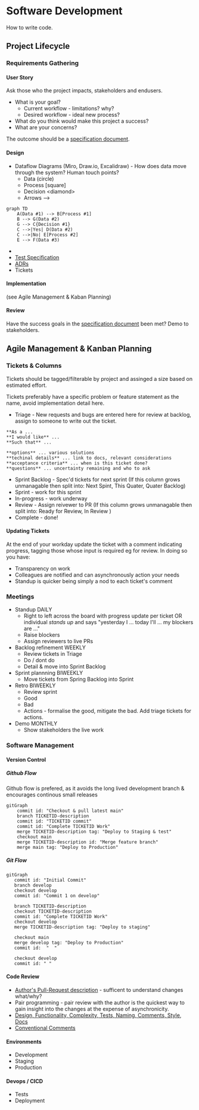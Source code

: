 # Software Development

How to write code.

## Project Lifecycle

### Requirements Gathering

#### User Story

Ask those who the project impacts, stakeholders and endusers.

* What is your goal?
   * Current workflow - limitations? why?
   * Desired workflow - ideal new process?
* What do you think would make this project a success?
* What are your concerns?

The outcome should be a [specification document](project_spec_doc.md). 

#### Design
* Dataflow Diagrams (Miro, Draw.io, Excalidraw) - How does data move through the system? Human touch points?
  * Data (circle)
  * Process [square]
  * Decision \<diamond\>
  * Arrows -->
```mermaid
graph TD
    A(Data #1) --> B[Process #1]
    B --> G(Data #2)
    G --> C{Decision #1}
    C -->|Yes| D(Data #2)
    C -->|No| E[Process #2]
    E --> F(Data #3)
```
*
* [Test Specification](test_spec_doc.md)
* [ADRs](adr.md)
* Tickets

#### Implementation
(see Agile Management & Kaban Planning)

#### Review
Have the success goals in the [specification document](project_spec_doc.md) been met? Demo to stakeholders.

## Agile Management & Kanban Planning

### Tickets & Columns

Tickets should be tagged/filterable by project and assinged a size based on estimated effort.

Tickets preferably have a specific problem or feature statement as the name, avoid implementation detail here.

* Triage - New requests and bugs are entered here for review at backlog, assign to someone to write out the ticket.
```
**As a ... 
**I would like** ...
**Such that** ...

**options** ... various solutions
**techinal details** ... link to docs, relevant considerations
**acceptance criteria** ... when is this ticket done?
**questions** ... uncertainty remaining and who to ask
```
* Sprint Backlog - Spec'd tickets for next sprint (If this column grows unmanagable then split into: Next Spint, This Quater, Quater Backlog)
* Sprint - work for this sprint
* In-progress - work underway
* Review - Assign reivewer to PR (If this column grows unmanagable then split into: Ready for Review, In Review )
* Complete - done!

#### Updating Tickets

At the end of your workday update the ticket with a comment indicating progress, tagging those whose input is required eg for review. In doing so you have:
* Transparency on work
* Colleagues are notified and can asynchronously action your needs
* Standup is quicker being simply a nod to each ticket's comment

### Meetings
	
* Standup DAILY
   * Right to left across the board with progress update per ticket OR individual _stands up_ and says "yesterday I ... today I'll ... my blockers are ..."
   * Raise blockers
   * Assign reviewers to live PRs
* Backlog refinement WEEKLY 
   * Review tickets in Triage
   * Do / dont do
   * Detail & move into Sprint Backlog
* Sprint plannning BIWEEKLY
   * Move tickets from Spring Backlog into Sprint
* Retro BIWEEKLY
   * Review sprint 
   * Good
   * Bad
   * Actions - formalise the good, mitigate the bad. Add triage tickets for actions. 
* Demo MONTHLY
   * Show stakeholders the live work


### Software Management

#### Version Control

##### Github Flow

Github flow is prefered, as it avoids the long lived development branch & encourages continous small releases

```mermaid
gitGraph
    commit id: "Checkout & pull latest main"
    branch TICKETID-description
    commit id: "TICKETID commit"
    commit id: "Complete TICKETID Work"
    merge TICKETID-description tag: "Deploy to Staging & test"
    checkout main
    merge TICKETID-description id: "Merge feature branch"
    merge main tag: "Deploy to Production"
```

##### Git Flow

```mermaid
gitGraph
   commit id: "Initial Commit"
   branch develop
   checkout develop
   commit id: "Commit 1 on develop"

   branch TICKETID-description
   checkout TICKETID-description
   commit id: "Complete TICKETID Work"
   checkout develop
   merge TICKETID-description tag: "Deploy to staging"

   checkout main
   merge develop tag: "Deploy to Production"
   commit id:  "  "

   checkout develop
   commit id: " "
```

#### Code Review
* [Author's Pull-Request description](https://google.github.io/eng-practices/review/developer/cl-descriptions.html) - sufficent to understand changes what/why?
* Pair programming - pair review with the author is the quickest way to gain insight into the changes at the expense of asynchronicity.
* [Design, Functionality, Complexity, Tests, Naming, Comments, Style, Docs](https://google.github.io/eng-practices/review/)
* [Conventional Comments](https://conventionalcomments.org/) 

#### Environments
* Development
* Staging
* Production

#### Devops / CICD
* Tests
* Deployment
